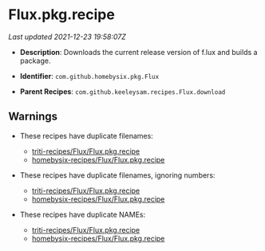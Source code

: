 # Flux.pkg.recipe

_Last updated 2021-12-23 19:58:07Z_

- **Description**: Downloads the current release version of f.lux and builds a package.

- **Identifier**: `com.github.homebysix.pkg.Flux`

- **Parent Recipes**: `com.github.keeleysam.recipes.Flux.download`

## Warnings

- These recipes have duplicate filenames:
    - [triti-recipes/Flux/Flux.pkg.recipe](/autopkg-dupe-tracker/triti-recipes/Flux/Flux.pkg.recipe)
    - [homebysix-recipes/Flux/Flux.pkg.recipe](/autopkg-dupe-tracker/homebysix-recipes/Flux/Flux.pkg.recipe)

- These recipes have duplicate filenames, ignoring numbers:
    - [triti-recipes/Flux/Flux.pkg.recipe](/autopkg-dupe-tracker/triti-recipes/Flux/Flux.pkg.recipe)
    - [homebysix-recipes/Flux/Flux.pkg.recipe](/autopkg-dupe-tracker/homebysix-recipes/Flux/Flux.pkg.recipe)

- These recipes have duplicate NAMEs:
    - [triti-recipes/Flux/Flux.pkg.recipe](/autopkg-dupe-tracker/triti-recipes/Flux/Flux.pkg.recipe)
    - [homebysix-recipes/Flux/Flux.pkg.recipe](/autopkg-dupe-tracker/homebysix-recipes/Flux/Flux.pkg.recipe)